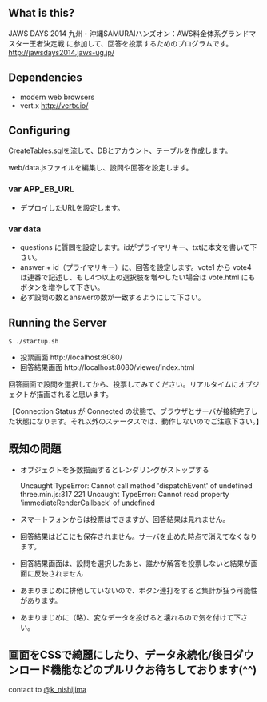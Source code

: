 ## What is this?

JAWS DAYS 2014 九州・沖縄SAMURAIハンズオン：AWS料金体系グランドマスター王者決定戦 に参加して、回答を投票するためのプログラムです。
http://jawsdays2014.jaws-ug.jp/



## Dependencies

* modern web browsers
* vert.x http://vertx.io/


## Configuring

CreateTables.sqlを流して、DBとアカウント、テーブルを作成します。

web/data.jsファイルを編集し、設問や回答を設定します。

### var APP_EB_URL
* デプロイしたURLを設定します。

### var data
* questions に質問を設定します。idがプライマリキー、txtに本文を書いて下さい。
* answer + id（プライマリキー）に、回答を設定します。vote1 から vote4 は連番で記述し、もし4つ以上の選択肢を増やしたい場合は vote.html にもボタンを増やして下さい。
* 必ず設問の数とanswerの数が一致するようにして下さい。


## Running the Server

    $ ./startup.sh

* 投票画面 http://localhost:8080/
* 回答結果画面 http://localhost:8080/viewer/index.html

回答画面で設問を選択してから、投票してみてください。リアルタイムにオブジェクトが描画されると思います。

【Connection Status が Connected の状態で、ブラウザとサーバが接続完了した状態になります。それ以外のステータスでは、動作しないのでご注意下さい。】

## 既知の問題

* オブジェクトを多数描画するとレンダリングがストップする

    Uncaught TypeError: Cannot call method 'dispatchEvent' of undefined three.min.js:317
221
	Uncaught TypeError: Cannot read property 'immediateRenderCallback' of undefined



* スマートフォンからは投票はできますが、回答結果は見れません。
* 回答結果はどこにも保存されません。サーバを止めた時点で消えてなくなります。
* 回答結果画面は、設問を選択したあと、誰かが解答を投票しないと結果が画面に反映されません
* あまりまじめに排他していないので、ボタン連打をすると集計が狂う可能性があります。
* あまりまじめに（略）、変なデータを投げると壊れるので気を付けて下さい。


## 画面をCSSで綺麗にしたり、データ永続化/後日ダウンロード機能などのプルリクお待ちしております(^^)

contact to [@k_nishijima](https://twitter.com/k_nishijima)
